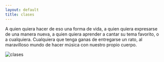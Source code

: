 ```yaml
---
layout: default
title: clases	
---
```


A quien quiera hacer de eso una forma de vida, a quien quiera expresarse de una manera nueva, a quien quiera aprender a cantar su tema favorito, o a cualquiera. Cualquiera que tenga ganas de entregarse un rato, al maravilloso mundo de hacer música con nuestro propio cuerpo.

![clases]({{site.url}}/{{site.baseurl}}/images/volante1.jpg)


